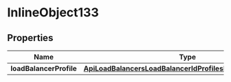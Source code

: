

# InlineObject133

## Properties

Name | Type | Description | Notes
------------ | ------------- | ------------- | -------------
**loadBalancerProfile** | [**ApiLoadBalancersLoadBalancerIdProfilesLoadBalancerProfile**](ApiLoadBalancersLoadBalancerIdProfilesLoadBalancerProfile.md) |  |  [optional]



